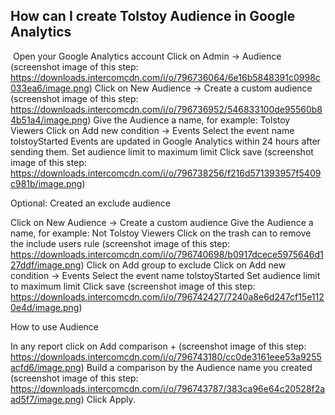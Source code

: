 ## How can I create Tolstoy Audience in Google Analytics
 ​
Open your Google Analytics account 
Click on Admin → Audience (screenshot image of this step: https://downloads.intercomcdn.com/i/o/796736064/6e16b5848391c0998c033ea6/image.png)
Click on New Audience → Create a custom audience (screenshot image of this step: https://downloads.intercomcdn.com/i/o/796736952/546833100de95560b84b51a4/image.png)
Give the Audience a name, for example: Tolstoy Viewers
Click on Add new condition → Events
Select the event name tolstoyStarted
Events are updated in Google Analytics within 24 hours after sending them.
Set audience limit to maximum limit
Click save
(screenshot image of this step: https://downloads.intercomcdn.com/i/o/796738256/f216d571393957f5409c981b/image.png)

Optional: Created an exclude audience

Click on New Audience → Create a custom audience
Give the Audience a name, for example: Not Tolstoy Viewers
Click on the trash can to remove the include users rule (screenshot image of this step: https://downloads.intercomcdn.com/i/o/796740698/b0917dcece5975646d127ddf/image.png)
Click on Add group to exclude
Click on Add new condition → Events
Select the event name tolstoyStarted 
Set audience limit to maximum limit
Click save (screenshot image of this step: https://downloads.intercomcdn.com/i/o/796742427/7240a8e6d247cf15e1120e4d/image.png)


How to use Audience

In any report click on Add comparison + (screenshot image of this step: https://downloads.intercomcdn.com/i/o/796743180/cc0de3161eee53a9255acfd6/image.png)
Build a comparison by the Audience name you created (screenshot image of this step: https://downloads.intercomcdn.com/i/o/796743787/383ca96e64c20528f2aad5f7/image.png)
Click Apply.
